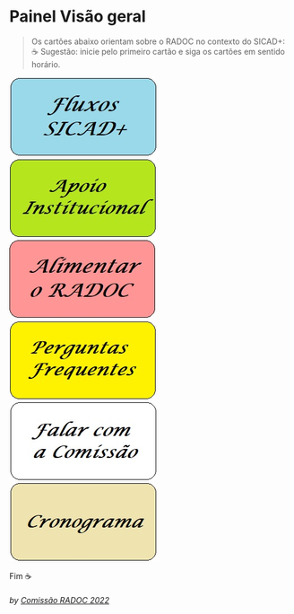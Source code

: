 # Painel Visão geral

> Os cartões abaixo orientam sobre o RADOC no contexto do SICAD+:<br>&#9749; Sugestão: inicie pelo primeiro cartão e siga os cartões em sentido horário.

<!--- [![](../media/painel-zero-apresentacao.jpg)](./lattes.md/) --->
[![](../media/painel-zero-fluxos.jpg)](./form-fluxos.md#fluxos-sicad/)
[![](../media/painel-zero-apoio-institucional.jpg)](./form-apoio-institucional.md#apoio-institucional/)
[![](../media/painel-zero-radoc.jpg)](./painel-radoc.md#painel-alimentar-o-radoc/)
[![](../media/painel-zero-perguntas-frequentes.jpg)](./form-perguntas-frequentes.md#perguntas-frequentes/)
[![](../media/painel-zero-comissao.jpg)](./form-comissao.md#falar-com-a-comissão/)
[![](../media/painel-zero-cronograma.jpg)](./form-cronograma.md#cronograma/)

Fim	&#9749;
###### *by [Comissão RADOC 2022](./x-index.md#comissão-radoc-2022)*

